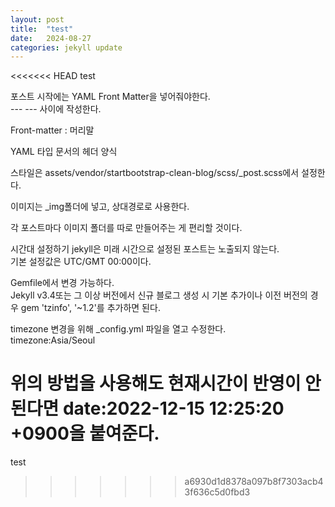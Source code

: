```yaml
---
layout: post
title:  "test"
date:   2024-08-27
categories: jekyll update
---
```


<<<<<<< HEAD
test   

포스트 시작에는 YAML Front Matter을 넣어줘야한다.   
--- --- 사이에 작성한다.   

Front-matter : 머리말   

YAML 타입 문서의 헤더 양식   

스타일은 assets/vendor/startbootstrap-clean-blog/scss/_post.scss에서 설정한다.   

이미지는 _img폴더에 넣고, 상대경로로 사용한다.   

각 포스트마다 이미지 폴더를 따로 만들어주는 게 편리할 것이다.   


시간대 설정하기
jekyll은 미래 시간으로 설정된 포스트는 노출되지 않는다.   
기본 설정값은 UTC/GMT 00:00이다.   

Gemfile에서 변경 가능하다.   
Jekyll v3.4또는 그 이상 버전에서 신규 블로그 생성 시 기본 추가이나 이전 버전의 경우
gem 'tzinfo', '~1.2'를 추가하면 된다. 

timezone 변경을 위해 _config.yml 파일을 열고 수정한다.   
timezone:Asia/Seoul   

위의 방법을 사용해도 현재시간이 반영이 안된다면
date:2022-12-15 12:25:20 +0900을 붙여준다.
=======
test
>>>>>>> a6930d1d8378a097b8f7303acb43f636c5d0fbd3
